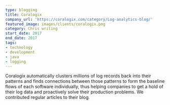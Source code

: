 ```yaml
---
type: blogging
title: Coralogix
company_url: 'https://coralogix.com/category/Log-analytics-blog/'
featured_image: images/clients/coralogix.png
category: Chris writing
start_date: 2017
end_date: 2017
tags:
- technology
- development
- java
- logging
---
```


Coralogix automatically clusters millions of log records back into their patterns and finds connections between those patterns to form the baseline flows of each software individually, thus helping companies to get a hold of their log data and proactively solve their production problems. We contributed regular articles to their blog.

